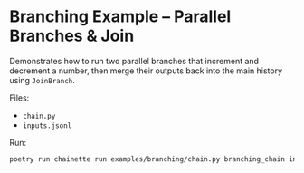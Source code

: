 # Branching Example – Parallel Branches & Join

Demonstrates how to run two parallel branches that increment and decrement a
number, then merge their outputs back into the main history using
`JoinBranch`.

Files:
* `chain.py`
* `inputs.jsonl`

Run:
```bash
poetry run chainette run examples/branching/chain.py branching_chain inputs.jsonl _out_branching
``` 